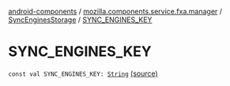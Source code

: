 [android-components](../../index.md) / [mozilla.components.service.fxa.manager](../index.md) / [SyncEnginesStorage](index.md) / [SYNC_ENGINES_KEY](./-s-y-n-c_-e-n-g-i-n-e-s_-k-e-y.md)

# SYNC_ENGINES_KEY

`const val SYNC_ENGINES_KEY: `[`String`](https://kotlinlang.org/api/latest/jvm/stdlib/kotlin/-string/index.html) [(source)](https://github.com/mozilla-mobile/android-components/blob/master/components/service/firefox-accounts/src/main/java/mozilla/components/service/fxa/manager/SyncEnginesStorage.kt#L16)